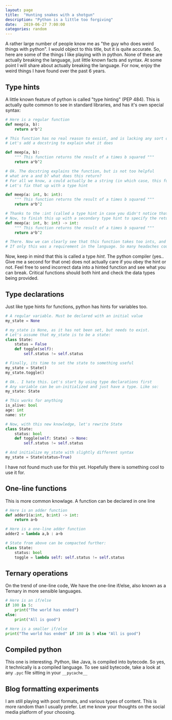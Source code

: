 ```yaml
---
layout: page
title:  "Hunting snakes with a shotgun"
description: "Python is a little too forgiving"
date:   2019-06-27 7:00:00
categories: random
---
```


A rather large number of people know me as "the guy who does weird things with python". I would object to this title, but it is quite accurate. So, here are some of the things I like playing with in python. None of these are actually breaking the language, just little known facts and syntax. At some point I will share about actually breaking the language. For now, enjoy the weird things I have found over the past 6 years.

## Type hints
A little known feature of python is called "type hinting" (PEP 484). This is actually quite common to see in standard libraries, and has it's own special syntax:
```python
# Here is a regular function
def meep(a, b):
    return a*b^2

# This function has no real reason to exsist, and is lacking any sort of documentation.
# Let's add a docstring to explain what it does

def meep(a, b):
    """ This function returns the result of a times b squared """
    return a*b^2

# Ok. The docstring explains the function, but is not too helpful 
# what are a and b? what does this return? 
# For all we know, a could actually be a string (in which case, this function would return a string)
# Let's fix that up with a type hint

def meep(a: int, b: int):
    """ This function returns the result of a times b squared """
    return a*b^2

# Thanks to the :int (called a type hint in case you didn't notice that yet), we now know that this function expects two ints.
# Now, to finish this up with a secondary type hint to specify the return type
def meep(a: int, b: int) -> int:
    """ This function returns the result of a times b squared """
    return a*b^2

# There. Now we can clearly see that this function takes too ints, and returns one int. 
# If only this was a requirement in the language. So many headaches could be solved.
```

Now, keep in mind that this is called a type *hint*. The python compiler (yes.. Give me a second for that one) does not actually care if you obey the hint or not. Feel free to send incorrect data into a hinted function and see what you can break. Critical functions should both hint and check the data types being provided.

## Type declarations
Just like type hints for functions, python has hints for variables too.
```python
# A regular variable. Must be declared with an initial value
my_state = None

# my_state is None, as it has not been set, but needs to exist.
# Let's assume that my_state is to be a state:
class State:
    status = False
    def toggle(self):
        self.status != self.status

# Finally, its time to set the state to something useful
my_state = State()
my_state.toggle()

# Ok.. I hate this. Let's start by using type declarations first
# Any variable can be un-initialized and just have a type. Like so:
my_state: State

# This works for anything
is_alive: bool
age: int
name: str

# Now, with this new knowledge, let's rewrite State
class State:
    status: bool
    def toggle(self: State) -> None:
        self.status != self.status

# And initialize my_state with slightly different syntax
my_state = State(status=True)
```

I have not found much use for this yet. Hopefully there is something cool to use it for.

## One-line functions
This is more common knowlage. A function can be declared in one line
```python
# Here is an adder function
def adder1(a:int, b:int) -> int:
    return a+b

# Here is a one-line adder function
adder2 = lambda a,b : a+b

# State from above can be compacted further:
class State:
    status: bool
    toggle = lambda self: self.status != self.status
```

## Ternary operations
On the trend of one-line code, We have the one-line if/else, also known as a Ternary in more sensible languages.
```python
# Here is an if/else
if 100 is 5:
    print("The world has ended")
else:
    print("All is good")

# Here is a smaller if/else
print("The world has ended" if 100 is 5 else "All is good")
```

## Compiled python
This one is interesting. Python, like Java, is compiled into bytecode. So yes, it technically is a compiled language. To see said bytecode, take a look at any `.pyc` file sitting in your `__pycache__`

## Blog formatting experiments
I am still playing with post formats, and various types of content. This is more random than I usually prefer. Let me know your thoughts on the social media platform of your choosing.